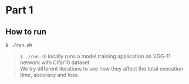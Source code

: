 # Part 1

## How to run
```bash
$ ./run.sh
```
> `$ ./run.sh` locally runs a model training application on VGG-11 network with Cifar10 dataset.<br/>
> We try different iterations to see how they affect the total execution time, accuracy and loss.
